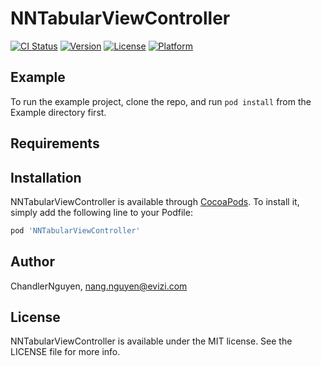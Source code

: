 # NNTabularViewController

[![CI Status](https://img.shields.io/travis/ChandlerNguyen/NNTabularViewController.svg?style=flat)](https://travis-ci.org/ChandlerNguyen/NNTabularViewController)
[![Version](https://img.shields.io/cocoapods/v/NNTabularViewController.svg?style=flat)](https://cocoapods.org/pods/NNTabularViewController)
[![License](https://img.shields.io/cocoapods/l/NNTabularViewController.svg?style=flat)](https://cocoapods.org/pods/NNTabularViewController)
[![Platform](https://img.shields.io/cocoapods/p/NNTabularViewController.svg?style=flat)](https://cocoapods.org/pods/NNTabularViewController)

## Example

To run the example project, clone the repo, and run `pod install` from the Example directory first.

## Requirements

## Installation

NNTabularViewController is available through [CocoaPods](https://cocoapods.org). To install
it, simply add the following line to your Podfile:

```ruby
pod 'NNTabularViewController'
```

## Author

ChandlerNguyen, nang.nguyen@evizi.com

## License

NNTabularViewController is available under the MIT license. See the LICENSE file for more info.
